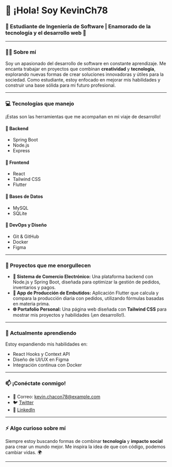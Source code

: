 # 👋 ¡Hola! Soy KevinCh78 
### 🌟 Estudiante de Ingeniería de Software | Enamorado de la tecnología y el desarrollo web 🚀  

---

### 🧑‍💻 Sobre mí  
Soy un apasionado del desarrollo de software en constante aprendizaje. Me encanta trabajar en proyectos que combinan **creatividad** y **tecnología**, explorando nuevas formas de crear soluciones innovadoras y útiles para la sociedad. Como estudiante, estoy enfocado en mejorar mis habilidades y construir una base sólida para mi futuro profesional.  

---

### 💻 Tecnologías que manejo  
¡Estas son las herramientas que me acompañan en mi viaje de desarrollo!  

#### 🔹 **Backend**  
- Spring Boot  
- Node.js  
- Express  

#### 🔹 **Frontend**  
- React  
- Tailwind CSS  
- Flutter  

#### 🔹 **Bases de Datos**  
- MySQL  
- SQLite  

#### 🔹 **DevOps y Diseño**  
- Git & GitHub  
- Docker  
- Figma  

---

### 🚀 Proyectos que me enorgullecen  
- **🛒 Sistema de Comercio Electrónico:** Una plataforma backend con Node.js y Spring Boot, diseñada para optimizar la gestión de pedidos, inventarios y pagos.  
- **📱 App de Producción de Embutidos:** Aplicación Flutter que calcula y compara la producción diaria con pedidos, utilizando fórmulas basadas en materia prima.  
- **🌐 Portafolio Personal:** Una página web diseñada con **Tailwind CSS** para mostrar mis proyectos y habilidades (¡en desarrollo!).  

---

### 🌱 Actualmente aprendiendo  
Estoy expandiendo mis habilidades en:  
- React Hooks y Context API  
- Diseño de UI/UX en Figma  
- Integración continua con Docker  

---

### 📫 ¡Conéctate conmigo!  
- 💌 Correo: kevin.chacon78@example.com  
- 🐦 [Twitter](https://twitter.com/kevinch78)  
- 💼 [LinkedIn](https://www.linkedin.com/in/kevin-chacon78/)  

---

### ⚡ Algo curioso sobre mí  
Siempre estoy buscando formas de combinar **tecnología** y **impacto social** para crear un mundo mejor. Me inspira la idea de que con código, podemos cambiar vidas. 🌍  

---

